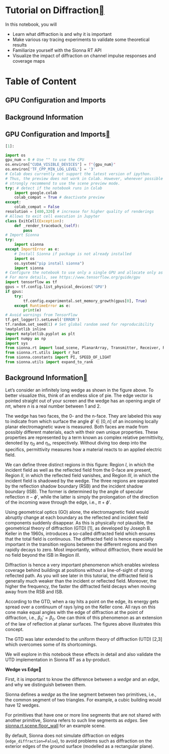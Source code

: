 # Tutorial on Diffraction<a class="headerlink" href="https://nvlabs.github.io/sionna/examples/Sionna_Ray_Tracing_Diffraction.html#Tutorial-on-Diffraction" title="Permalink to this headline"></a>
    
In this notebook, you will
 
- Learn what diffraction is and why it is important
- Make various ray tracing experiments to validate some theoretical results
- Familiarize yourself with the Sionna RT API
- Visualize the impact of diffraction on channel impulse responses and coverage maps
# Table of Content
## GPU Configuration and Imports
## Background Information
  
  

## GPU Configuration and Imports<a class="headerlink" href="https://nvlabs.github.io/sionna/examples/Sionna_Ray_Tracing_Diffraction.html#GPU-Configuration-and-Imports" title="Permalink to this headline"></a>

```python
[1]:
```

```python
import os
gpu_num = 0 # Use "" to use the CPU
os.environ["CUDA_VISIBLE_DEVICES"] = f"{gpu_num}"
os.environ['TF_CPP_MIN_LOG_LEVEL'] = '3'
# Colab does currently not support the latest version of ipython.
# Thus, the preview does not work in Colab. However, whenever possible we
# strongly recommend to use the scene preview mode.
try: # detect if the notebook runs in Colab
    import google.colab
    colab_compat = True # deactivate preview
except:
    colab_compat = False
resolution = [480,320] # increase for higher quality of renderings
# Allows to exit cell execution in Jupyter
class ExitCell(Exception):
    def _render_traceback_(self):
        pass
# Import Sionna
try:
    import sionna
except ImportError as e:
    # Install Sionna if package is not already installed
    import os
    os.system("pip install sionna")
    import sionna
# Configure the notebook to use only a single GPU and allocate only as much memory as needed
# For more details, see https://www.tensorflow.org/guide/gpu
import tensorflow as tf
gpus = tf.config.list_physical_devices('GPU')
if gpus:
    try:
        tf.config.experimental.set_memory_growth(gpus[0], True)
    except RuntimeError as e:
        print(e)
# Avoid warnings from TensorFlow
tf.get_logger().setLevel('ERROR')
tf.random.set_seed(1) # Set global random seed for reproducibility
%matplotlib inline
import matplotlib.pyplot as plt
import numpy as np
import sys
from sionna.rt import load_scene, PlanarArray, Transmitter, Receiver, RadioMaterial, Camera
from sionna.rt.utils import r_hat
from sionna.constants import PI, SPEED_OF_LIGHT
from sionna.utils import expand_to_rank
```

## Background Information<a class="headerlink" href="https://nvlabs.github.io/sionna/examples/Sionna_Ray_Tracing_Diffraction.html#Background-Information" title="Permalink to this headline"></a>
    
    
Let’s consider an infinitely long wedge as shown in the figure above. To better visualize this, think of an endless slice of pie. The edge vector is pointed straight out of your screen and the wedge has an opening angle of $n\pi$, where $n$ is a real number between 1 and 2.
    
The wedge has two faces, the 0- and the n-face. They are labeled this way to indicate from which surface the angle $\phi'\in[0,n]$ of an incoming locally planar electromagnetic wave is measured. Both faces are made from possibly different materials, each with their own unique properties. These properties are represented by a term known as complex relative permittivity, denoted by $\eta_0$ and $\eta_n$, respectively. Without diving too deep into the specifics, permittivity
measures how a material reacts to an applied electric field.
    
We can define three distinct regions in this figure: Region $I$, in which the incident field as well as the reflected field from the 0-face are present, Region $II$, in which the reflected field vanishes, and Region $III$, in which the incident field is shadowed by the wedge. The three regions are separated by the reflection shadow boundary (RSB) and the incident shadow boundary (ISB). The former is determined by the angle of specular reflection $\pi-\phi'$, while the
latter is simply the prolongation of the direction of the incoming wave through the edge, i.e., $\pi+\phi'$.
    
Using geometrical optics (GO) alone, the electromagnetic field would abruptly change at each boundary as the reflected and incident field components suddenly disappear. As this is physically not plausible, the geometrical theory of diffraction (GTD) [1], as developed by Joseph B. Keller in the 1960s, introduces a so-called diffracted field which ensures that the total field is continuous. The diffracted field is hence especially important in the transition regions between the different regions
and then rapidly decays to zero. Most importantly, without diffraction, there would be no field beyond the ISB in Region $III$.
    
Diffraction is hence a very important phenomenon which enables wireless coverage behind buildings at positions without a line-of-sight of strong reflected path. As you will see later in this tutorial, the diffracted field is generally much weaker than the incident or reflected field. Moreover, the higher the frequency, the faster the diffracted field decays when moving away from the RSB and ISB.
    
    
According to the GTD, when a ray hits a point on the edge, its energy gets spread over a continuum of rays lying on the Keller cone. All rays on this cone make equal angles with the edge of diffraction at the point of diffraction, i.e., $\beta_0'=\beta_0$. One can think of this phenomenon as an extension of the law of reflection at planar surfaces. The figures above illustrates this concept.
    
The GTD was later extended to the uniform theory of diffraction (UTD) [2,3] which overcomes some of its shortcomings.
    
We will explore in this notebook these effects in detail and also validate the UTD implementation in Sionna RT as a by-product.

**Wedge vs Edge**<a class="headerlink" href="https://nvlabs.github.io/sionna/examples/Sionna_Ray_Tracing_Diffraction.html#Wedge-vs-Edge" title="Permalink to this headline"></a>
    
First, it is important to know the difference between a <em>wedge</em> and an <em>edge</em>, and why we distinguish between them.
    
Sionna defines a <em>wedge</em> as the line segment between two primitives, i.e., the common segment of two triangles. For example, a cubic building would have 12 wedges.
    
For primitives that have one or more line segments that are not shared with another primitive, Sionna refers to such line segments as <em>edges</em>. See <a class="reference external" href="https://nvlabs.github.io/sionna/api/rt.html#sionna.rt.scene.floor_wall">sionna.rt.scene.floor_wall</a> for an example scene.
    
By default, Sionna does not simulate diffraction on edges (`edge_diffraction=False`), to avoid problems such as diffraction on the exterior edges of the ground surface (modelled as a rectangular plane).


